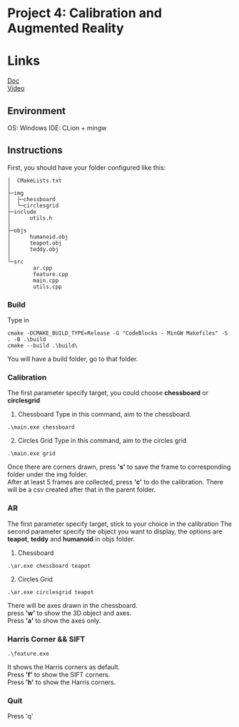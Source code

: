 # Project 4: Calibration and Augmented Reality

# Links
[Doc](https://wiki.khoury.northeastern.edu/x/XM15Bg)  
[Video](https://youtu.be/bvM--huCEiU)

## Environment
OS: Windows
IDE: CLion + mingw

## Instructions
First, you should have your folder configured like this:
```shell
│  CMakeLists.txt
│
├─img
│  ├─chessboard
│  └─circlesgrid
├─include
│      utils.h
│
├─objs
│      humanoid.obj
│      teapot.obj
│      teddy.obj
│
└─src
        ar.cpp
        feature.cpp
        main.cpp
        utils.cpp
```
### Build
Type in
```
cmake -DCMAKE_BUILD_TYPE=Release -G "CodeBlocks - MinGW Makefiles" -S . -B .\build
cmake --build .\build\
```
You will have a build folder, go to that folder.

### Calibration
The first parameter specify target, you could choose **chessboard** or **circlesgrid**
1. Chessboard
Type in this command, aim to the chessboard.
```shell
.\main.exe chessboard
```
2. Circles Grid 
Type in this command, aim to the circles grid
```shell
.\main.exe grid
```
Once there are corners drawn, press **'s'** to save the frame to corresponding folder under the img folder.  
After at least 5 frames are collected, press **'c'** to do the calibration. There will be a csv created after that in the parent folder.

### AR
The first parameter specify target, stick to your choice in the calibration
The second parameter specify the object you want to display, the options are **teapot**, **teddy** and **humanoid** in objs folder.
1. Chessboard
```shell
.\ar.exe chessboard teapot
```
2. Circles Grid
```shell
.\ar.exe circlesgrid teapot
```
There will be axes drawn in the chessboard.  
press **'w'** to show the 3D object and axes.  
Press **'a'** to show the axes only.

### Harris Corner && SIFT
```shell
.\feature.exe
```
It shows the Harris corners as default.  
Press **'f'** to show the SIFT corners.  
Press **'h'** to show the Harris corners.  

### Quit
Press 'q'